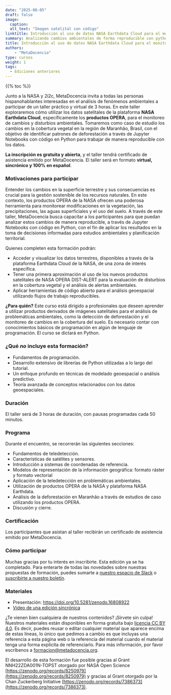 ```yaml
---
date: "2025-08-05"
draft: false
image:
  caption: 
  alt_text: "Imagen satelital con código"
linktitle: Introducción al uso de datos NASA Earthdata Cloud para el monitoreo de cambios y disturbios ambientales
summary: Analizando cambios ambientales de forma reproducible con python y datos satelitales de la plataforma Earthdata Cloud de la NASA.
title: Introducción al uso de datos NASA Earthdata Cloud para el monitoreo de cambios y disturbios ambientales
authors: 
    - "MetaDocencia"
type: cursos
weight: 1
tags:
  - Ediciones anteriores
---
```


{{% toc %}}

Junto a la NASA y 2i2c, MetaDocencia invita a todas las personas hispanohablantes interesadas en el análisis de fenómenos ambientales a participar de  un taller práctico y virtual de 3 horas.  En este taller exploraremos cómo utilizar los datos satelitales de la plataforma **NASA Earthdata Cloud**, específicamente los **productos OPERA**, para el monitoreo de cambios y disturbios ambientales. Tomaremos como caso de estudio los cambios en la cobertura vegetal en la región de Maranhão, Brasil, con el objetivo de identificar patrones de deforestación a través de Jupyter Notebooks con código en Python para trabajar de manera reproducible con los datos.

**La inscripción es gratuita y abierta**, y el taller tendrá certificado de asistencia emitido por MetaDocencia. El taller será en formato **virtual, sincrónico y 100% en español**.

### Motivaciones para participar 
Entender los cambios en la superficie terrestre y sus consecuencias es crucial para la gestión sostenible de los recursos naturales. En este contexto, los productos OPERA de la NASA ofrecen una poderosa herramienta para monitorear modificaciones en la vegetación, las precipitaciones, las aguas superficiales y el uso del suelo. A través de este taller, MetaDocencia busca capacitar a los participantes para que puedan analizar estos cambios de manera reproducible, a través de Jupyter Notebooks con código en Python, con el fin de aplicar los resultados en la toma de decisiones informadas para estudios ambientales y planificación territorial.

Quienes completen esta formación podrán:
* Acceder y visualizar los datos terrestres, disponibles a través de la plataforma Earthdata Cloud de la NASA, de una zona de interés específica.
* Tener una primera aproximación al uso de los nuevos productos satelitales de NASA OPERA DIST-ALERT para la evaluación de disturbios en la cobertura vegetal y el análisis de alertas ambientales. 
* Aplicar herramientas de código abierto para el análisis geoespacial utilizando flujos de trabajo reproducibles.  

**¿Para quién?**
Este curso está dirigido a profesionales que deseen aprender a utilizar productos derivados de imágenes satelitales para el análisis de problemáticas ambientales, como la detección de deforestación y el monitoreo de cambios en la cobertura del suelo. Es necesario contar con conocimientos básicos de programación en algún de lenguaje de programación. El curso se dictará en Python.


### ¿Qué _no_ incluye esta formación? 

* Fundamentos de programación.
* Desarrollo extensivo de librerías de Python utilizadas a lo largo del tutorial.
* Un enfoque profundo en técnicas de modelado geoespacial o análisis predictivo.
* Teoría avanzada de conceptos relacionados con los datos geoespaciales. 

### Duración

El taller será de 3 horas de duración, con pausas programadas cada 50 minutos. 

### Programa

Durante el encuentro, se recorrerán las siguientes secciones:
* Fundamentos de teledetección.
* Características de satélites y sensores.
* Introducción a sistemas de coordenadas de referencia.
* Modelos de representación de la información geográfica: formato ráster y formato vectorial
* Aplicación de la teledetección en problemáticas ambientales.
* Utilización de productos OPERA de la NASA y plataforma NASA Earthdata.
* Análisis de la deforestación en Maranhão a través de estudios de caso utilizando los productos OPERA.
* Discusión y cierre.

### Certificación

Los participantes que asistan al taller recibirán un certificado de asistencia emitido por MetaDocencia.


### Cómo participar

Muchas gracias por tu interés en inscribirte. Esta edición ya se ha completado.
Para enterarte de todas las novedades sobre nuestras propuestas de formación, puedes sumarte a [nuestro espacio de Slack](https://w3id.org/metadocencia/slack) o [suscribirte a nuestro boletín](https://www.metadocencia.org/suscripcion/).

### Materiales

- Presentación: https://doi.org/10.5281/zenodo.16808922
- [Video de una edición sincrónica](https://youtu.be/r68BUz7dKsQ)

¿Te vienen bien cualquiera de nuestros contenidos? ¡Sírvete sin culpa! Nuestros materiales están disponibles en forma gratuita bajo [licencia CC BY 4.0](https://creativecommons.org/licenses/by/4.0/deed.es). Es decir, puedes reusar o editar cualquier material que aparece encima de estas líneas, lo único que pedimos a cambio es que incluyas una referencia a esta página web o la referencia del material cuando el material tenga una forma explícita de referenciarlo. Para más información, por favor escríbenos a formacion@metadocencia.org.

El desarrollo de esta formación fue posible gracias al Grant NNH22ZDA001N-TOPST otorgado por NASA Open Science [https://zenodo.org/records/8250979](https://zenodo.org/records/8250979) y gracias al Grant otorgado por la Chan Zuckerberg Initiative [https://zenodo.org/records/7386373](https://zenodo.org/records/7386373).

